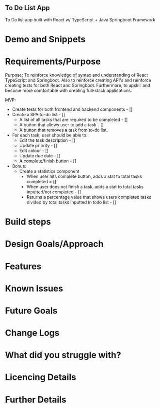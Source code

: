 ## To Do List App

To Do list app built with React w/ TypeScript + Java Springboot Framework

# Demo and Snippets

# Requirements/Purpose

Purpose: To reinforce knowledge of syntax and understanding of React TypeScript and Springboot. Also to reinforce creating API's and reinforce creating tests for both React and Springboot. Furthermore, to upskill and become more comfortable with creating full-stack applications.

MVP:

- Create tests for both frontend and backend components - []
- Create a SPA to-do list - []
  - A list of all tasks that are required to be completed - []
  - A button that allows user to add a task - []
  - A button that removes a task from to-do list.
- For each task, user should be able to:
  - Edit the task description - []
  - Update priority - []
  - Edit colour - []
  - Update due date - []
  - A complete/finish button - []
- Bonus:
  - Create a statistics component
    - When user hits complete button, adds a stat to total tasks completed = []
    - When user does not finish a task, adds a stat to total tasks inputted/not completed - []
    - Returns a percentage value that shows users completed tasks divided by total tasks inputted in todo list - []

# Build steps

# Design Goals/Approach

# Features

# Known Issues

# Future Goals

# Change Logs

# What did you struggle with?

# Licencing Details

# Further Details
